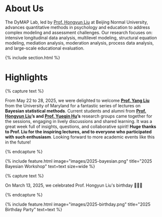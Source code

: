 ---
---

# About Us

The DyMAP Lab, led by [Prof. Hongyun Liu](https://psych.bnu.edu.cn/szdw/zrjs/js/lhy/index.htm) at Beijing Normal University, advances quantitative methods in psychology and education to address complex modeling and assessment challenges. Our research focuses on: intensive longitudinal data analysis, multilevel modeling, structural equation modeling, mediation analysis, moderation analysis, process data analysis, and large-scale educational evaluation.

{% include section.html %}

# Highlights

{% capture text %}

From May 22 to 28, 2025, we were delighted to welcome
[**Prof. Yang Liu**](https://terpconnect.umd.edu/~yliu87/) from the University
of Maryland for a fantastic series of lectures on
**Bayesian statistical methods**.
Current students and alumni from **[Prof. Hongyun Liu](https://psych.bnu.edu.cn/szdw/zrjs/js/lhy/index.htm)’s and
[Prof. Yueqin Hu](https://github.com/yueqinhu)’s** research groups came together
for the sessions, engaging in lively discussions and shared learning. It was a
great week full of insights, questions, and collaborative spirit!
**Huge thanks to Prof. Liu for the inspiring lectures, and to everyone who
participated with such enthusiasm**. Looking forward to more academic events like
this in the future!

{% endcapture %}

{%
  include feature.html
  image="images/2025-bayesian.png"
  title="2025 Bayesian Workshop"
  text=text
  size=wide
%}

{% capture text %}

On March 13, 2025, we celebrated Prof. Hongyun Liu's birthday 🥳🎉🎂

{% endcapture %}

{%
  include feature.html
  image="images/2025-birthday.png"
  title="2025 Birthday Party"
  text=text
%}
